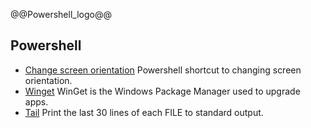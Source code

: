 <!--
## Powershell ![logo](logo.png)
-->

@@Powershell_logo@@

## Powershell 

- [Change screen orientation](/ChangeScreenOrientation) Powershell shortcut to changing screen orientation.
- [Winget](../windows/Winget) WinGet is the Windows Package Manager used to upgrade apps.
- [Tail](tail.bat) Print the last 30 lines of each FILE to standard output.
